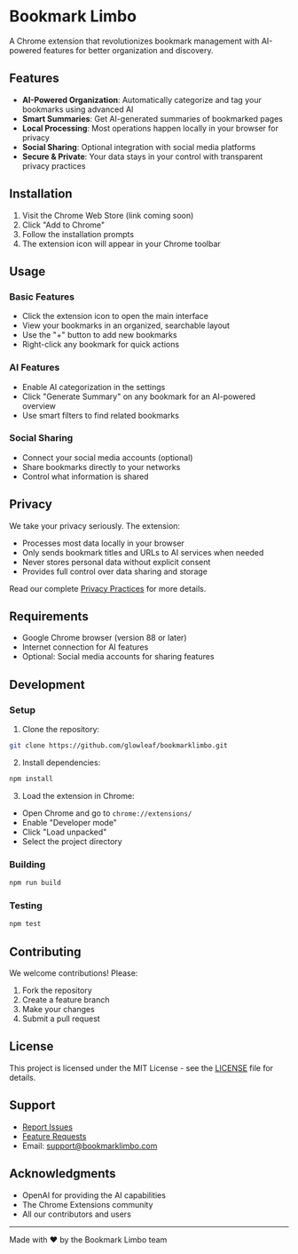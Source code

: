 # Bookmark Limbo

A Chrome extension that revolutionizes bookmark management with AI-powered features for better organization and discovery.

## Features

- **AI-Powered Organization**: Automatically categorize and tag your bookmarks using advanced AI
- **Smart Summaries**: Get AI-generated summaries of bookmarked pages
- **Local Processing**: Most operations happen locally in your browser for privacy
- **Social Sharing**: Optional integration with social media platforms
- **Secure & Private**: Your data stays in your control with transparent privacy practices

## Installation

1. Visit the Chrome Web Store (link coming soon)
2. Click "Add to Chrome"
3. Follow the installation prompts
4. The extension icon will appear in your Chrome toolbar

## Usage

### Basic Features
- Click the extension icon to open the main interface
- View your bookmarks in an organized, searchable layout
- Use the "+" button to add new bookmarks
- Right-click any bookmark for quick actions

### AI Features
- Enable AI categorization in the settings
- Click "Generate Summary" on any bookmark for an AI-powered overview
- Use smart filters to find related bookmarks

### Social Sharing
- Connect your social media accounts (optional)
- Share bookmarks directly to your networks
- Control what information is shared

## Privacy

We take your privacy seriously. The extension:
- Processes most data locally in your browser
- Only sends bookmark titles and URLs to AI services when needed
- Never stores personal data without explicit consent
- Provides full control over data sharing and storage

Read our complete [Privacy Practices](privacy_practices.html) for more details.

## Requirements

- Google Chrome browser (version 88 or later)
- Internet connection for AI features
- Optional: Social media accounts for sharing features

## Development

### Setup
1. Clone the repository:
```bash
git clone https://github.com/glowleaf/bookmarklimbo.git
```

2. Install dependencies:
```bash
npm install
```

3. Load the extension in Chrome:
- Open Chrome and go to `chrome://extensions/`
- Enable "Developer mode"
- Click "Load unpacked"
- Select the project directory

### Building
```bash
npm run build
```

### Testing
```bash
npm test
```

## Contributing

We welcome contributions! Please:
1. Fork the repository
2. Create a feature branch
3. Make your changes
4. Submit a pull request

## License

This project is licensed under the MIT License - see the [LICENSE](LICENSE) file for details.

## Support

- [Report Issues](https://github.com/glowleaf/bookmarklimbo/issues)
- [Feature Requests](https://github.com/glowleaf/bookmarklimbo/issues)
- Email: support@bookmarklimbo.com

## Acknowledgments

- OpenAI for providing the AI capabilities
- The Chrome Extensions community
- All our contributors and users

---
Made with ❤️ by the Bookmark Limbo team 